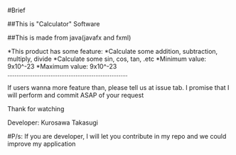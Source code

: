 #Brief

##This is "Calculator" Software

##This is made from java(javafx and fxml)

*This product has some feature:
	*Calculate some addition, subtraction, multiply, divide
	*Calculate some sin, cos, tan, .etc
	*Minimum value: 9x10^-23
	*Maximum value: 9x10^-23
...................................................................

If users wanna more feature than, please tell us at issue tab. I promise that I will perform and commit ASAP of your request

Thank for watching

Developer: Kurosawa Takasugi

#P/s: If you are developer, I will let you contribute in my repo and we could improve my application


